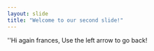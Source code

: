 ```yaml
---
layout: slide
title: "Welcome to our second slide!"
---
```

''Hi again frances,
Use the left arrow to go back!
